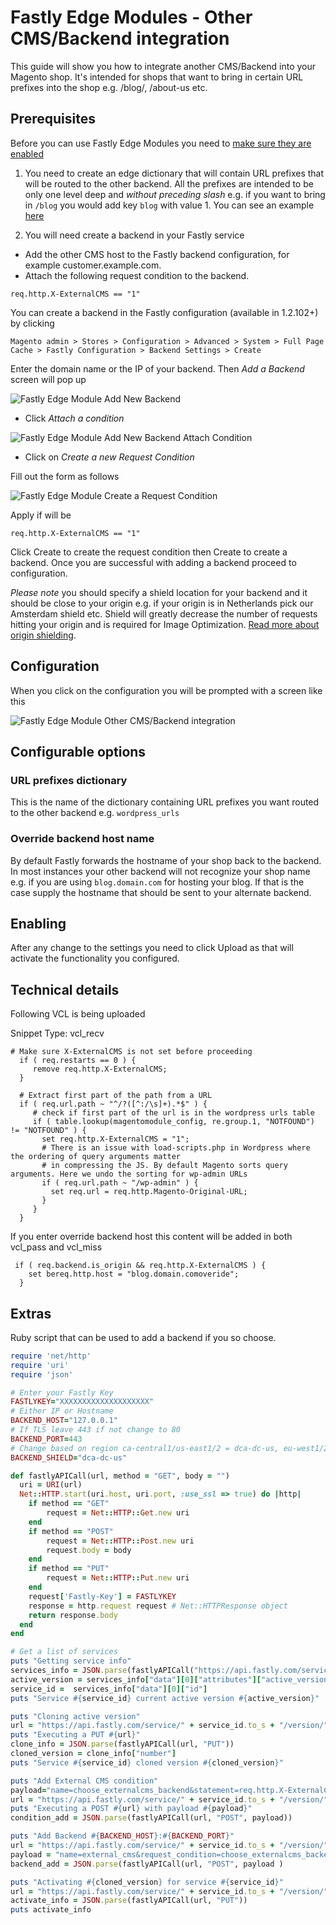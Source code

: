 # Fastly Edge Modules - Other CMS/Backend integration

This guide will show you how to integrate another CMS/Backend into your Magento shop. It's intended for shops that want
to bring in certain URL prefixes into the shop e.g. /blog/, /about-us etc.

## Prerequisites

Before you can use Fastly Edge Modules you need to [make sure they are enabled](https://github.com/fastly/fastly-magento2/blob/master/Documentation/Guides/Edge-Modules/EDGE-MODULES.md)

1. You need to create an edge dictionary that will contain URL prefixes that will be routed to the other backend. All the prefixes
are intended to be only one level deep and *without preceding slash* e.g. if you want to bring in `/blog` you would add key `blog` with 
value 1. You can see an example [here](https://devdocs.magento.com/guides/v2.3/cloud/cdn/fastly-vcl-wordpress.html#edge-dictionary)

2. You will need create a backend in your Fastly service

- Add the other CMS host to the Fastly backend configuration, for example customer.example.com.
- Attach the following request condition to the backend.

```
req.http.X-ExternalCMS == "1"
```

You can create a backend in the Fastly configuration (available in 1.2.102+) by clicking 

```
Magento admin > Stores > Configuration > Advanced > System > Full Page Cache > Fastly Configuration > Backend Settings > Create
```

Enter the domain name or the IP of your backend. Then *Add a Backend* screen will pop up 

![Fastly Edge Module Add New Backend](../../images/guides/edge-modules/edge-module-create-backend-1.png "Fastly Edge Module Add New Backend")

- Click *Attach a condition*

![Fastly Edge Module Add New Backend Attach Condition](../../images/guides/edge-modules/edge-module-create-backend-2.png "Fastly Edge Module Add New Backend Screen after Attach Condition")

- Click on *Create a new Request Condition*

Fill out the form as follows

![Fastly Edge Module Create a Request Condition](../../images/guides/edge-modules/edge-module-create-request-condition.png "Fastly Edge Module Create a Request Condition")

Apply if will be

```
req.http.X-ExternalCMS == "1"
```

Click Create to create the request condition then Create to create a backend. Once you are successful with 
adding a backend proceed to configuration.

*Please note* you should specify a shield location for your backend and it should be close to your origin e.g.
if your origin is in Netherlands pick our Amsterdam shield etc. Shield will greatly decrease the number of
requests hitting your origin and is required for Image Optimization. [Read more about origin shielding](https://docs.fastly.com/guides/performance-tuning/shielding). 

## Configuration

When you click on the configuration you will be prompted with a screen like this

![Fastly Edge Module Other CMS/Backend integration](../../images/guides/edge-modules/edgemodule-othercms-integration.png "Fastly Edge Module Other CMS/Backend integration")

## Configurable options

### URL prefixes dictionary

This is the name of the dictionary containing URL prefixes you want routed to the other backend e.g. `wordpress_urls`

### Override backend host name

By default Fastly forwards the hostname of your shop back to the backend. In most instances your other backend will not recognize
your shop name e.g. if you are using `blog.domain.com` for hosting your blog. If that is the case supply the hostname that should
be sent to your alternate backend.

## Enabling

After any change to the settings you need to click Upload as that will activate the functionality you configured.

## Technical details

Following VCL is being uploaded 

Snippet Type: vcl_recv

```
# Make sure X-ExternalCMS is not set before proceeding
  if ( req.restarts == 0 ) {
     remove req.http.X-ExternalCMS;
  }

  # Extract first part of the path from a URL
  if ( req.url.path ~ "^/?([^:/\s]+).*$" ) {
     # check if first part of the url is in the wordpress urls table
     if ( table.lookup(magentomodule_config, re.group.1, "NOTFOUND") != "NOTFOUND" ) {
       set req.http.X-ExternalCMS = "1";
       # There is an issue with load-scripts.php in Wordpress where the ordering of query arguments matter
       # in compressing the JS. By default Magento sorts query arguments. Here we undo the sorting for wp-admin URLs
       if ( req.url.path ~ "/wp-admin" ) {
         set req.url = req.http.Magento-Original-URL;
       }
     }
  }
```

If you enter override backend host this content will be added in both vcl_pass and vcl_miss

```
 if ( req.backend.is_origin && req.http.X-ExternalCMS ) {
    set bereq.http.host = "blog.domain.comoveride";
  }
```


## Extras

Ruby script that can be used to add a backend if you so choose.

```ruby
require 'net/http'
require 'uri'
require 'json'

# Enter your Fastly Key
FASTLYKEY="XXXXXXXXXXXXXXXXXXXX"
# Either IP or Hostname
BACKEND_HOST="127.0.0.1"
# If TLS leave 443 if not change to 80
BACKEND_PORT=443
# Change based on region ca-central1/us-east1/2 = dca-dc-us, eu-west1/2 = london-uk, ap-southeast-2 = sydney-au, us-west2 = sea-wa-us
BACKEND_SHIELD="dca-dc-us"

def fastlyAPICall(url, method = "GET", body = "")
  uri = URI(url)
  Net::HTTP.start(uri.host, uri.port, :use_ssl => true) do |http|
    if method == "GET"
        request = Net::HTTP::Get.new uri
    end
    if method == "POST"
        request = Net::HTTP::Post.new uri
        request.body = body
    end
    if method == "PUT"
        request = Net::HTTP::Put.new uri
    end
    request['Fastly-Key'] = FASTLYKEY
    response = http.request request # Net::HTTPResponse object
    return response.body
  end
end

# Get a list of services
puts "Getting service info"
services_info = JSON.parse(fastlyAPICall("https://api.fastly.com/services"))
active_version = services_info["data"][0]["attributes"]["active_version"]
service_id =  services_info["data"][0]["id"]
puts "Service #{service_id} current active version #{active_version}"

puts "Cloning active version"
url = "https://api.fastly.com/service/" + service_id.to_s + "/version/" + active_version.to_s + "/clone"
puts "Executing a PUT #{url}"
clone_info = JSON.parse(fastlyAPICall(url, "PUT"))
cloned_version = clone_info["number"]
puts "Service #{service_id} cloned version #{cloned_version}"

puts "Add External CMS condition"
payload="name=choose_externalcms_backend&statement=req.http.X-ExternalCMS == \"1\"&type=REQUEST&priority=10"
url = "https://api.fastly.com/service/" + service_id.to_s + "/version/" + cloned_version.to_s + "/condition"
puts "Executing a POST #{url} with payload #{payload}"
condition_add = JSON.parse(fastlyAPICall(url, "POST", payload))

puts "Add Backend #{BACKEND_HOST}:#{BACKEND_PORT}"
url = "https://api.fastly.com/service/" + service_id.to_s + "/version/" + cloned_version.to_s + "/backend"
payload = "name=external_cms&request_condition=choose_externalcms_backend&port=" + BACKEND_PORT.to_s + "&address=" + BACKEND_HOST.to_s + "shield=" + BACKEND_SHIELD.to_s)
backend_add = JSON.parse(fastlyAPICall(url, "POST", payload )

puts "Activating #{cloned_version} for service #{service_id}"
url = "https://api.fastly.com/service/" + service_id.to_s + "/version/" + cloned_version.to_s + "/activate"
activate_info = JSON.parse(fastlyAPICall(url, "PUT"))
puts activate_info
```
